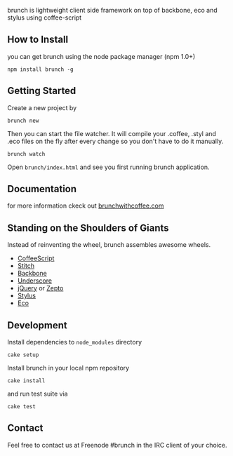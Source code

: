 brunch is lightweight client side framework on top of backbone, eco and stylus using coffee-script

## How to Install

you can get brunch using the node package manager (npm 1.0+)

    npm install brunch -g

## Getting Started

Create a new project by
 
    brunch new
 
Then you can start the file watcher. It will compile your .coffee, .styl and .eco files on the fly after every change so you don't have to do it manually.
 
    brunch watch
 
Open `brunch/index.html` and see you first running brunch application.

## Documentation

for more information ckeck out [brunchwithcoffee.com](http://brunchwithcoffee.com)

## Standing on the Shoulders of Giants

Instead of reinventing the wheel, brunch assembles awesome wheels.

* [CoffeeScript](http://jashkenas.github.com/coffee-script/)
* [Stitch](https://github.com/sstephenson/stitch)
* [Backbone](http://documentcloud.github.com/backbone/)
* [Underscore](http://documentcloud.github.com/underscore/)
* [jQuery](http://jquery.com/) or [Zepto](http://zeptojs.com/)
* [Stylus](https://github.com/LearnBoost/stylus)
* [Eco](https://github.com/sstephenson/eco)

## Development

Install dependencies to `node_modules` directory

    cake setup

Install brunch in your local npm repository

    cake install

and run test suite via

    cake test

## Contact

Feel free to contact us at Freenode #brunch in the IRC client of your choice.
